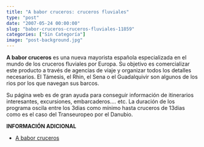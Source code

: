 ```yaml
---
title: "A babor cruceros: cruceros fluviales"
type: "post"
date: "2007-05-24 00:00:00"
slug: "babor-cruceros-cruceros-fluviales-11859"
categories: ["Sin Categoría"]
image: "post-background.jpg"
---
```


**A babor cruceros** es una nueva mayorista española especializada en el mundo de los cruceros fluviales por Europa. Su objetivo es comercializar este producto a través de agencias de viaje y organizar todos los detalles necesarios. El Támesis, el Rhin, el Sena o el Guadalquivir son algunos de los rios por los que navegan sus barcos.

Su página web es de gran ayuda para conseguir información de itinerarios interesantes, excursiones, embarcaderos.... etc. La duración de los programa oscila entre los 3dias como mínimo hasta cruceros de 13dias como es el caso del Transeuropeo por el Danubio.

**INFORMACIÓN ADICIONAL**

- [ A babor cruceros](http://www.ababorcruceros.com/index.html#)